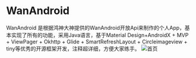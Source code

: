 # WanAndroid
WanAndroid 是根据鸿神大神提供的WanAndroid开放Api来制作的个人App，基本实现了所有的功能，采用Java语言，基于Material Design+AndroidX + MVP +  ViewPager + Okhttp + Glide + SmartRefreshLayout + Circleimageview + tiny等优秀的开源框架开发，注释超详细，方便大家练手。
![首页](http://106.52.3.235/WanAndroidImage/img01.jpg)

